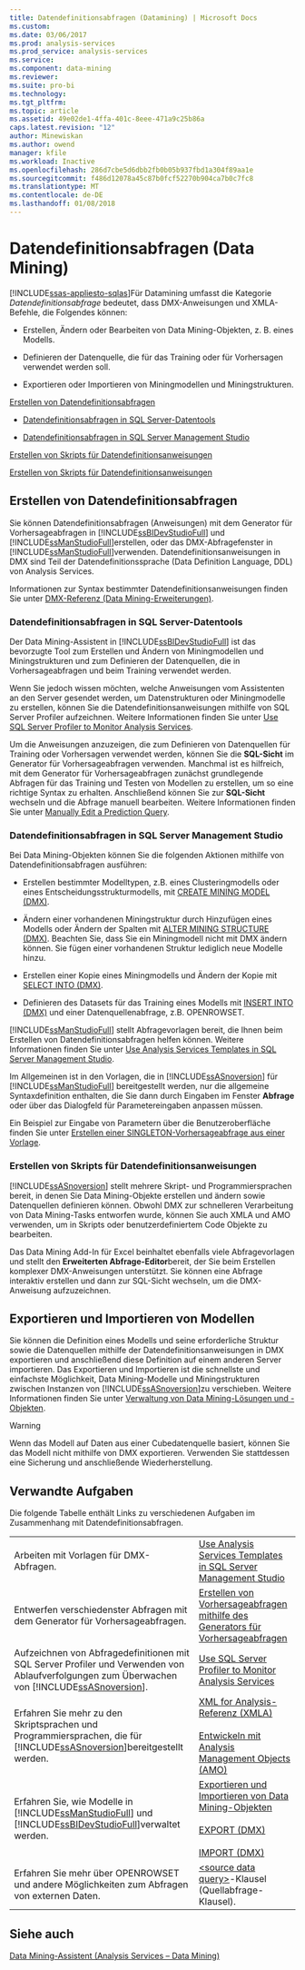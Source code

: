 ```yaml
---
title: Datendefinitionsabfragen (Datamining) | Microsoft Docs
ms.custom: 
ms.date: 03/06/2017
ms.prod: analysis-services
ms.prod_service: analysis-services
ms.service: 
ms.component: data-mining
ms.reviewer: 
ms.suite: pro-bi
ms.technology: 
ms.tgt_pltfrm: 
ms.topic: article
ms.assetid: 49e02de1-4ffa-401c-8eee-471a9c25b86a
caps.latest.revision: "12"
author: Minewiskan
ms.author: owend
manager: kfile
ms.workload: Inactive
ms.openlocfilehash: 286d7cbe5d6dbb2fb0b05b937fbd1a304f89aa1e
ms.sourcegitcommit: f486d12078a45c87b0fcf52270b904ca7b0c7fc8
ms.translationtype: MT
ms.contentlocale: de-DE
ms.lasthandoff: 01/08/2018
---
```

# <a name="data-definition-queries-data-mining"></a>Datendefinitionsabfragen (Data Mining)
[!INCLUDE[ssas-appliesto-sqlas](../../includes/ssas-appliesto-sqlas.md)]Für Datamining umfasst die Kategorie *Datendefinitionsabfrage* bedeutet, dass DMX-Anweisungen und XMLA-Befehle, die Folgendes können:  
  
-   Erstellen, Ändern oder Bearbeiten von Data Mining-Objekten, z. B. eines Modells.  
  
-   Definieren der Datenquelle, die für das Training oder für Vorhersagen verwendet werden soll.  
  
-   Exportieren oder Importieren von Miningmodellen und Miningstrukturen.  
  
 [Erstellen von Datendefinitionsabfragen](#bkmk_Create)  
  
-   [Datendefinitionsabfragen in SQL Server-Datentools](#bkmk_ssdt)  
  
-   [Datendefinitionsabfragen in SQL Server Management Studio](#bkmk_SSMS)  
  
 [Erstellen von Skripts für Datendefinitionsanweisungen](#bkmk_Scripts)  
  
 [Erstellen von Skripts für Datendefinitionsanweisungen](#bkmk_Export)  
  
##  <a name="bkmk_Create"></a> Erstellen von Datendefinitionsabfragen  
 Sie können Datendefinitionsabfragen (Anweisungen) mit dem Generator für Vorhersageabfragen in [!INCLUDE[ssBIDevStudioFull](../../includes/ssbidevstudiofull-md.md)] und [!INCLUDE[ssManStudioFull](../../includes/ssmanstudiofull-md.md)]erstellen, oder das DMX-Abfragefenster in [!INCLUDE[ssManStudioFull](../../includes/ssmanstudiofull-md.md)]verwenden. Datendefinitionsanweisungen in DMX sind Teil der Datendefinitionssprache (Data Definition Language, DDL) von Analysis Services.  
  
 Informationen zur Syntax bestimmter Datendefinitionsanweisungen finden Sie unter [DMX-Referenz &#40;Data Mining-Erweiterungen&#41;](../../dmx/data-mining-extensions-dmx-reference.md).  
  
###  <a name="bkmk_ssdt"></a> Datendefinitionsabfragen in SQL Server-Datentools  
 Der Data Mining-Assistent in [!INCLUDE[ssBIDevStudioFull](../../includes/ssbidevstudiofull-md.md)] ist das bevorzugte Tool zum Erstellen und Ändern von Miningmodellen und Miningstrukturen und zum Definieren der Datenquellen, die in Vorhersageabfragen und beim Training verwendet werden.  
  
 Wenn Sie jedoch wissen möchten, welche Anweisungen vom Assistenten an den Server gesendet werden, um Datenstrukturen oder Miningmodelle zu erstellen, können Sie die Datendefinitionsanweisungen mithilfe von SQL Server Profiler aufzeichnen. Weitere Informationen finden Sie unter [Use SQL Server Profiler to Monitor Analysis Services](../../analysis-services/instances/use-sql-server-profiler-to-monitor-analysis-services.md).  
  
 Um die Anweisungen anzuzeigen, die zum Definieren von Datenquellen für Training oder Vorhersagen verwendet werden, können Sie die **SQL-Sicht** im Generator für Vorhersageabfragen verwenden. Manchmal ist es hilfreich, mit dem Generator für Vorhersageabfragen zunächst grundlegende Abfragen für das Training und Testen von Modellen zu erstellen, um so eine richtige Syntax zu erhalten. Anschließend können Sie zur **SQL-Sicht** wechseln und die Abfrage manuell bearbeiten. Weitere Informationen finden Sie unter [Manually Edit a Prediction Query](../../analysis-services/data-mining/manually-edit-a-prediction-query.md).  
  
###  <a name="bkmk_SSMS"></a> Datendefinitionsabfragen in SQL Server Management Studio  
 Bei Data Mining-Objekten können Sie die folgenden Aktionen mithilfe von Datendefinitionsabfragen ausführen:  
  
-   Erstellen bestimmter Modelltypen, z.B. eines Clusteringmodells oder eines Entscheidungsstrukturmodells, mit [CREATE MINING MODEL &#40;DMX&#41;](../../dmx/create-mining-model-dmx.md).  
  
-   Ändern einer vorhandenen Miningstruktur durch Hinzufügen eines Modells oder Ändern der Spalten mit [ALTER MINING STRUCTURE &#40;DMX&#41;](../../dmx/alter-mining-structure-dmx.md). Beachten Sie, dass Sie ein Miningmodell nicht mit DMX ändern können. Sie fügen einer vorhandenen Struktur lediglich neue Modelle hinzu.  
  
-   Erstellen einer Kopie eines Miningmodells und Ändern der Kopie mit [SELECT INTO &#40;DMX&#41;](../../dmx/select-into-dmx.md).  
  
-   Definieren des Datasets für das Training eines Modells mit [INSERT INTO &#40;DMX&#41;](../../dmx/insert-into-dmx.md) und einer Datenquellenabfrage, z.B. OPENROWSET.  
  
 [!INCLUDE[ssManStudioFull](../../includes/ssmanstudiofull-md.md)] stellt Abfragevorlagen bereit, die Ihnen beim Erstellen von Datendefinitionsabfragen helfen können. Weitere Informationen finden Sie unter [Use Analysis Services Templates in SQL Server Management Studio](../../analysis-services/instances/use-analysis-services-templates-in-sql-server-management-studio.md).  
  
 Im Allgemeinen ist in den Vorlagen, die in [!INCLUDE[ssASnoversion](../../includes/ssasnoversion-md.md)] für [!INCLUDE[ssManStudioFull](../../includes/ssmanstudiofull-md.md)] bereitgestellt werden, nur die allgemeine Syntaxdefinition enthalten, die Sie dann durch Eingaben im Fenster **Abfrage** oder über das Dialogfeld für Parametereingaben anpassen müssen.  
  
 Ein Beispiel zur Eingabe von Parametern über die Benutzeroberfläche finden Sie unter [Erstellen einer SINGLETON-Vorhersageabfrage aus einer Vorlage](../../analysis-services/data-mining/create-a-singleton-prediction-query-from-a-template.md).  
  
###  <a name="bkmk_Scripts"></a> Erstellen von Skripts für Datendefinitionsanweisungen  
 [!INCLUDE[ssASnoversion](../../includes/ssasnoversion-md.md)] stellt mehrere Skript- und Programmiersprachen bereit, in denen Sie Data Mining-Objekte erstellen und ändern sowie Datenquellen definieren können.  Obwohl DMX zur schnelleren Verarbeitung von Data Mining-Tasks entworfen wurde, können Sie auch XMLA und AMO verwenden, um in Skripts oder benutzerdefiniertem Code Objekte zu bearbeiten.  
  
 Das Data Mining Add-In für Excel beinhaltet ebenfalls viele Abfragevorlagen und stellt den **Erweiterten Abfrage-Editor**bereit, der Sie beim Erstellen komplexer DMX-Anweisungen unterstützt. Sie können eine Abfrage interaktiv erstellen und dann zur SQL-Sicht wechseln, um die DMX-Anweisung aufzuzeichnen.  
  
##  <a name="bkmk_Export"></a> Exportieren und Importieren von Modellen  
 Sie können die Definition eines Modells und seine erforderliche Struktur sowie die Datenquellen mithilfe der Datendefinitionsanweisungen in DMX exportieren und anschließend diese Definition auf einem anderen Server importieren. Das Exportieren und Importieren ist die schnellste und einfachste Möglichkeit, Data Mining-Modelle und Miningstrukturen zwischen Instanzen von [!INCLUDE[ssASnoversion](../../includes/ssasnoversion-md.md)]zu verschieben. Weitere Informationen finden Sie unter [Verwaltung von Data Mining-Lösungen und -Objekten](../../analysis-services/data-mining/management-of-data-mining-solutions-and-objects.md).  
  
> [!WARNING]  
>  Wenn das Modell auf Daten aus einer Cubedatenquelle basiert, können Sie das Modell nicht mithilfe von DMX exportieren. Verwenden Sie stattdessen eine Sicherung und anschließende Wiederherstellung.  
  
##  <a name="bkmk_Tasks"></a> Verwandte Aufgaben  
 Die folgende Tabelle enthält Links zu verschiedenen Aufgaben im Zusammenhang mit Datendefinitionsabfragen.  
  
|||  
|-|-|  
|Arbeiten mit Vorlagen für DMX-Abfragen.|[Use Analysis Services Templates in SQL Server Management Studio](../../analysis-services/instances/use-analysis-services-templates-in-sql-server-management-studio.md)|  
|Entwerfen verschiedenster Abfragen mit dem Generator für Vorhersageabfragen.|[Erstellen von Vorhersageabfragen mithilfe des Generators für Vorhersageabfragen](../../analysis-services/data-mining/create-a-prediction-query-using-the-prediction-query-builder.md)|  
|Aufzeichnen von Abfragedefinitionen mit SQL Server Profiler und Verwenden von Ablaufverfolgungen zum Überwachen von [!INCLUDE[ssASnoversion](../../includes/ssasnoversion-md.md)].|[Use SQL Server Profiler to Monitor Analysis Services](../../analysis-services/instances/use-sql-server-profiler-to-monitor-analysis-services.md)|  
|Erfahren Sie mehr zu den Skriptsprachen und Programmiersprachen, die für [!INCLUDE[ssASnoversion](../../includes/ssasnoversion-md.md)]bereitgestellt werden.|[XML for Analysis-Referenz &#40;XMLA&#41;](../../analysis-services/xmla/xml-for-analysis-xmla-reference.md)<br /><br /> [Entwickeln mit Analysis Management Objects &#40;AMO&#41;](../../analysis-services/multidimensional-models/analysis-management-objects/developing-with-analysis-management-objects-amo.md)|  
|Erfahren Sie, wie Modelle in [!INCLUDE[ssManStudioFull](../../includes/ssmanstudiofull-md.md)] und [!INCLUDE[ssBIDevStudioFull](../../includes/ssbidevstudiofull-md.md)]verwaltet werden.|[Exportieren und Importieren von Data Mining-Objekten](../../analysis-services/data-mining/export-and-import-data-mining-objects.md)<br /><br /> [EXPORT &#40;DMX&#41;](../../dmx/export-dmx.md)<br /><br /> [IMPORT &#40;DMX&#41;](../../dmx/import-dmx.md)|  
|Erfahren Sie mehr über OPENROWSET und andere Möglichkeiten zum Abfragen von externen Daten.|[&#60;source data query&#62;](../../dmx/source-data-query.md)-Klausel (Quellabfrage-Klausel).|  
  
## <a name="see-also"></a>Siehe auch  
 [Data Mining-Assistent &#40;Analysis Services – Data Mining&#41;](../../analysis-services/data-mining/data-mining-wizard-analysis-services-data-mining.md)  
  
  
